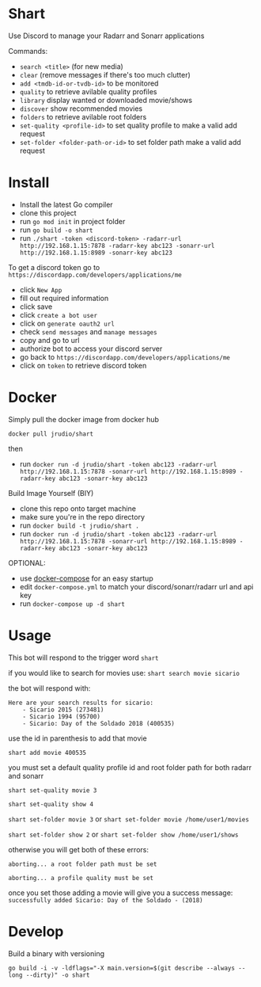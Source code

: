 Shart
===

Use Discord to manage your Radarr and Sonarr applications

Commands:

- `search <title>` (for new media)
- `clear` (remove messages if there's too much clutter)
- `add <tmdb-id-or-tvdb-id>` to be monitored
- `quality` to retrieve avilable quality profiles
- `library` display wanted or downloaded movie/shows
- `discover` show recommended movies
- `folders` to retrieve avilable root folders
- `set-quality <profile-id>` to set quality profile to make a valid add request
- `set-folder <folder-path-or-id>` to set folder path make a valid add request


Install
===

- Install the latest Go compiler
- clone this project
- run `go mod init` in project folder
- run `go build -o shart`
- run `./shart -token <discord-token> -radarr-url http://192.168.1.15:7878 -radarr-key abc123 -sonarr-url http://192.168.1.15:8989 -sonarr-key abc123`


To get a discord token go to `https://discordapp.com/developers/applications/me` 
- click `New App`
- fill out required information
- click save
- click `create a bot user`
- click on `generate oauth2 url`
- check `send messages` and `manage messages`
- copy and go to url
- authorize bot to access your discord server
- go back to `https://discordapp.com/developers/applications/me` 
- click on `token` to retrieve discord token

Docker
===

Simply pull the docker image from docker hub

`docker pull jrudio/shart`

then

- run `docker run -d jrudio/shart -token abc123 -radarr-url http://192.168.1.15:7878 -sonarr-url http://192.168.1.15:8989 -radarr-key abc123 -sonarr-key abc123`

Build Image Yourself (BIY)

- clone this repo onto target machine
- make sure you're in the repo directory
- run `docker build -t jrudio/shart .`
- run `docker run -d jrudio/shart -token abc123 -radarr-url http://192.168.1.15:7878 -sonarr-url http://192.168.1.15:8989 -radarr-key abc123 -sonarr-key abc123`

OPTIONAL: 

- use [docker-compose](https://docs.docker.com/compose/install) for an easy startup
- edit `docker-compose.yml` to match your discord/sonarr/radarr url and api key
- run `docker-compose up -d shart`

Usage
===

This bot will respond to the trigger word `shart`

if you would like to search for movies use: `shart search movie sicario`

the bot will respond with: 

```
Here are your search results for sicario:
    - Sicario 2015 (273481)
    - Sicario 1994 (95700)
    - Sicario: Day of the Soldado 2018 (400535)
```

use the id in parenthesis to add that movie

`shart add movie 400535`

you must set a default quality profile id and root folder path for both radarr and sonarr

`shart set-quality movie 3`

`shart set-quality show 4`

`shart set-folder movie 3` or `shart set-folder movie /home/user1/movies`

`shart set-folder show 2` or `shart set-folder show /home/user1/shows`

otherwise you will get both of these errors:

`aborting... a root folder path must be set`

`aborting... a profile quality must be set`

once you set those adding a movie will give you a success message: `successfully added Sicario: Day of the Soldado - (2018)`

Develop
===

Build a binary with versioning

`go build -i -v -ldflags="-X main.version=$(git describe --always --long --dirty)" -o shart`
